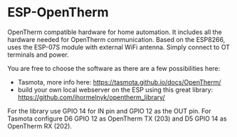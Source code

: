 # ESP-OpenTherm
OpenTherm compatible hardware for home automation. It includes all the hardware needed for OpenTherm communication.
Based on the ESP8266, uses the ESP-07S module with external WiFi antenna. Simply connect to OT terminals and power.

You are free to choose the software as there are a few possibilities here:
- Tasmota, more info here: https://tasmota.github.io/docs/OpenTherm/
- build your own local webserver on the ESP using this great library: https://github.com/ihormelnyk/opentherm_library/


For the library use GPIO 14 for IN pin and GPIO 12 as the OUT pin.
For Tasmota configure D6 GPIO 12 as OpenTherm TX (203) and D5 GPIO 14 as OpenTherm RX (202).